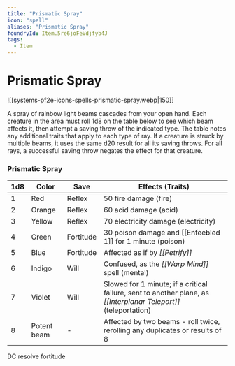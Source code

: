 ```yaml
---
title: "Prismatic Spray"
icon: "spell"
aliases: "Prismatic Spray"
foundryId: Item.5re6joFeVdjfyb4J
tags:
  - Item
---
```


# Prismatic Spray
![[systems-pf2e-icons-spells-prismatic-spray.webp|150]]

A spray of rainbow light beams cascades from your open hand. Each creature in the area must roll 1d8 on the table below to see which beam affects it, then attempt a saving throw of the indicated type. The table notes any additional traits that apply to each type of ray. If a creature is struck by multiple beams, it uses the same d20 result for all its saving throws. For all rays, a successful saving throw negates the effect for that creature.

### **Prismatic Spray**

| 1d8 | Color | Save | Effects (Traits) |
| --- | --- | --- | --- |
| 1 | Red | Reflex | 50 fire damage (fire) |
| 2 | Orange | Reflex | 60 acid damage (acid) |
| 3 | Yellow | Reflex | 70 electricity damage (electricity) |
| 4 | Green | Fortitude | 30 poison damage and [[Enfeebled 1]] for 1 minute (poison) |
| 5 | Blue | Fortitude | Affected as if by _[[Petrify]]_ |
| 6 | Indigo | Will | Confused, as the _[[Warp Mind]]_ spell (mental) |
| 7 | Violet | Will | Slowed for 1 minute; if a critical failure, sent to another plane, as _[[Interplanar Teleport]]_ (teleportation) |
| 8 | Potent beam | \- | Affected by two beams - roll twice, rerolling any duplicates or results of 8 |

DC resolve fortitude
